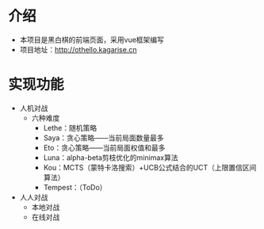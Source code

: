 # 介绍
- 本项目是黑白棋的前端页面，采用vue框架编写
- 项目地址：http://othello.kagarise.cn

# 实现功能

- 人机对战
    - 六种难度
        - Lethe：随机策略
        - Saya：贪心策略——当前局面数量最多
        - Eto：贪心策略——当前局面权值和最多
        - Luna：alpha-beta剪枝优化的minimax算法
        - Kou：MCTS（蒙特卡洛搜索）+UCB公式结合的UCT（上限置信区间算法）
        - Tempest：（ToDo）
- 人人对战
    - 本地对战
    - 在线对战
